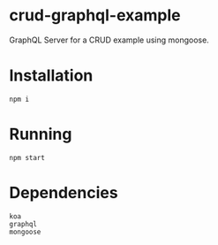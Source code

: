 # crud-graphql-example

GraphQL Server for a CRUD example using mongoose.

# Installation
```
npm i
```

# Running
```
npm start
```

# Dependencies
```
koa
graphql
mongoose
```